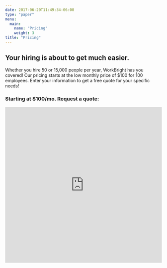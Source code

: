 ```yaml
---
date: 2017-06-20T11:49:34-06:00
type: "paper"
menu:
  main:
    name: "Pricing"
    weight: 3
title: "Pricing"
---
```


## Your hiring is about to get much easier.

Whether you hire 50 or 15,000 people per year, WorkBright has you covered! Our pricing starts at the low monthly price
of $100 for 100 employees. Enter your information to get a free quote for your specific needs!

<h3 class='text-center'>Starting at $100/mo. Request a quote:</h3>

<iframe src="http://www2.workbright.com/l/81162/2017-07-07/d3jgfx" width="100%" height="500" type="text/html" frameborder="0" allowTransparency="true" style="border: 0" class='pardot-form'></iframe>
